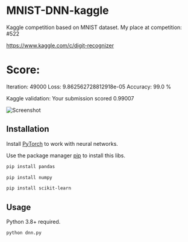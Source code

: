 # MNIST-DNN-kaggle
Kaggle competition based on MNIST dataset. My place at competition: #522

https://www.kaggle.com/c/digit-recognizer

# Score:
Iteration: 49000  Loss: 9.862562728812918e-05  Accuracy: 99.0 %

Kaggle validation: 
Your submission scored 0.99007


![Screenshot](https://user-images.githubusercontent.com/34319725/130353656-d7a63290-3639-415b-90e7-b7bce8c60604.png)


## Installation

Install [PyTorch](https://pytorch.org/) to work with neural networks.

Use the package manager [pip](https://pip.pypa.io/en/stable/) to install this libs.

```bash
pip install pandas
```
```bash
pip install numpy
```
```bash
pip install scikit-learn
```

## Usage

Python 3.8+ required.
```python
python dnn.py
```
